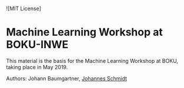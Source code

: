 ![MIT License]

# Machine Learning Workshop at BOKU-INWE

This material is the basis for the Machine Learning Workshop at BOKU, taking place in May 2019.

Authors: Johann Baumgartner, [Johannes Schmidt](https://homepage.boku.ac.at/jschmidt)


